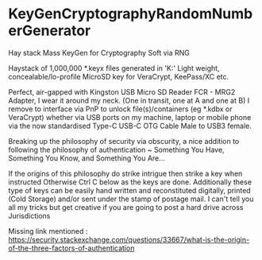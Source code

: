 # KeyGenCryptographyRandomNumberGenerator
Hay stack Mass KeyGen for Cryptography Soft via RNG

Haystack of 1,000,000 *.keyx files generated in 'K:\'
Light weight, concealable/lo-profile MicroSD key for VeraCrypt, KeePass/XC etc.

Perfect, air-gapped with Kingston USB Micro SD Reader FCR - MRG2 Adapter, I wear it
around my neck. (One in transit, one at A and one at B) I remove to interface via PnP
to unlock file(s)/containers (eg *.kdbx or VeraCrypt) whether via USB ports on my
machine, laptop or mobile phone via the now standardised Type-C USB-C OTG Cable Male
to USB3 female.

Breaking up the philosophy of security via obscurity,
a nice addition to following the philosophy of authentication ~ Something You Have,
Something You Know, and Something You Are...

If the origins of this philosophy do strike intrigue then strike a key when instructed
Otherwise Ctrl C below as the keys are done. Additionally these type of keys can be
easily hand written and reconstituted digitally, printed (Cold Storage) and/or sent 
under the stamp of postage mail. I can't tell you all my tricks but get creative if
you are going to post a hard drive across Jurisdictions

Missing link mentioned :
https://security.stackexchange.com/questions/33667/what-is-the-origin-of-the-three-factors-of-authentication
